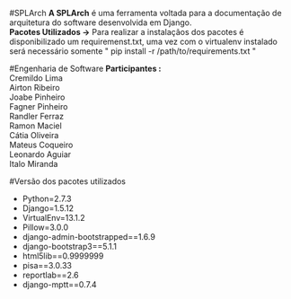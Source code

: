 #SPLArch
**A SPLArch** é uma ferramenta voltada para a documentação de arquitetura do software desenvolvida em Django.<br> 
**Pacotes Utilizados →** Para realizar a instalaçãos dos pacotes é disponibilizado um requiremenst.txt, uma vez com o virtualenv instalado será necessário somente " pip install -r /path/to/requirements.txt "<br>


#Engenharia de Software
**Participantes :**<br>
Cremildo Lima<br>
Airton Ribeiro<br>
Joabe Pinheiro<br>
Fagner Pinheiro<br>
Randler Ferraz<br>
Ramon Maciel<br>
Cátia Oliveira<br>
Mateus Coqueiro<br>
Leonardo Aguiar<br>
Italo Miranda<br>

#Versão dos pacotes utilizados<br>
* Python=2.7.3<br>
* Django=1.5.12<br>
* VirtualEnv=13.1.2<br>
* Pillow=3.0.0<br>
* django-admin-bootstrapped==1.6.9<br>
* django-bootstrap3==5.1.1<br>
* html5lib==0.9999999<br>
* pisa==3.0.33<br>
* reportlab==2.6<br>
* django-mptt==0.7.4<br>

